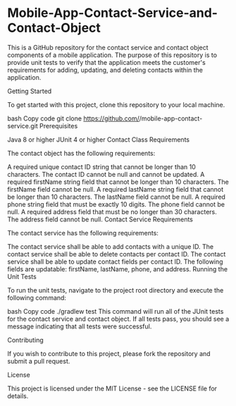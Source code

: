 # Mobile-App-Contact-Service-and-Contact-Object

This is a GitHub repository for the contact service and contact object components of a mobile application. The purpose of this repository is to provide unit tests to verify that the application meets the customer's requirements for adding, updating, and deleting contacts within the application.

Getting Started

To get started with this project, clone this repository to your local machine.

bash
Copy code
git clone https://github.com/<username>/mobile-app-contact-service.git
Prerequisites

Java 8 or higher
JUnit 4 or higher
Contact Class Requirements

The contact object has the following requirements:

A required unique contact ID string that cannot be longer than 10 characters.
The contact ID cannot be null and cannot be updated.
A required firstName string field that cannot be longer than 10 characters.
The firstName field cannot be null.
A required lastName string field that cannot be longer than 10 characters.
The lastName field cannot be null.
A required phone string field that must be exactly 10 digits.
The phone field cannot be null.
A required address field that must be no longer than 30 characters.
The address field cannot be null.
Contact Service Requirements

The contact service has the following requirements:

The contact service shall be able to add contacts with a unique ID.
The contact service shall be able to delete contacts per contact ID.
The contact service shall be able to update contact fields per contact ID. The following fields are updatable: firstName, lastName, phone, and address.
Running the Unit Tests

To run the unit tests, navigate to the project root directory and execute the following command:

bash
Copy code
./gradlew test
This command will run all of the JUnit tests for the contact service and contact object. If all tests pass, you should see a message indicating that all tests were successful.

Contributing

If you wish to contribute to this project, please fork the repository and submit a pull request.

License

This project is licensed under the MIT License - see the LICENSE file for details.
